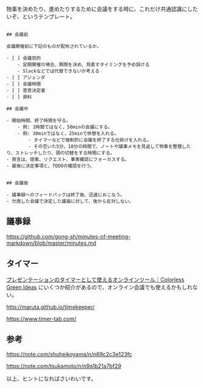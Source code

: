 物事を決めたり、進めたりするために会議をする時に、これだけ共通認識にしたいぞ、というテンプレート。


```markdown:Markdown

## 会議前

会議開催前に下記のものが配布されているか。

- [ ] 会議目的
    - 定期開催の場合、期間を決め、見直すタイミングを予め設ける
    - Slackなどでは代替できないか考える
- [ ] アジェンダ
- [ ] 会議時間
- [ ] 意思決定者
- [ ] 資料

## 会議中

- 開始時間、終了時間を守る。
    - 例: 1時間ではなく、50minの会議にする。
    - 例: 30minではなく、25minで休憩を入れる。
        - タイマーなどで強制的に会議を終了する仕掛けを入れる。
        - その空いた5分、10分の時間で、ノートや議事メモを見返して物事を整理したり、ストレッチしたり、頭の切替をする時間にする。
- 発言は、提案、リクエスト、事実確認にフォーカスする。
- 最後に決定事項と、TODOの確認を行う。


## 会議後

- 議事録へのフィードバックは終了後、迅速におこなう。
- 欠席した会議で決定した議論に対して、後から反対しない。

```



## 議事録

https://github.com/gong-sh/minutes-of-meeting-markdown/blob/master/minutes.md


## タイマー

[プレゼンテーションのタイマーとして使えるオンラインツール｜Colorless Green Ideas](https://id.fnshr.info/2017/02/19/timer/) にいくつか紹介があるので、オンライン会議でも使えるかもしれない。

http://maruta.github.io/timekeeper/

https://www.timer-tab.com/


## 参考

https://note.com/shuheikoyama/n/n69c2c3e123fc

https://note.com/tsukamoto/n/n9a1b21a7bf29


以上、ヒントになればさいわいです。
